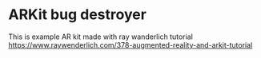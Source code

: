 #  ARKit bug destroyer

This is example AR kit made with ray wanderlich tutorial https://www.raywenderlich.com/378-augmented-reality-and-arkit-tutorial
